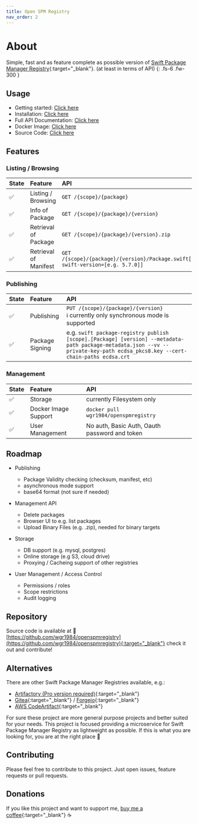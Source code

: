```yaml
---
title: Open SPM Registry
nav_order: 2
---
```


# About
Simple, fast and as feature complete as possible version
of [Swift Package Manager Registry](https://github.com/swiftlang/swift-package-manager/blob/main/Documentation/PackageRegistry/Registry.md){:target="_blank"}.
(at least in terms of API)
{: .fs-6 .fw-300 }

## Usage
- Getting started: [Click here]()
- Installation: [Click here]()
- Full API Documentation: [Click here]()
- Docker Image: [Click here]()
- Source Code: [Click here]()

## Features
### Listing / Browsing

| State | Feature               | API                                                                           |
|:------|:----------------------|:------------------------------------------------------------------------------|
| ✅     | Listing / Browsing    | `GET /{scope}/{package}`                                                      |
| ✅     | Info of Package       | `GET /{scope}/{package}/{version}`                                            |
| ✅     | Retrieval of Package  | `GET /{scope}/{package}/{version}.zip`                                        |
| ✅     | Retrieval of Manifest | `GET /{scope}/{package}/{version}/Package.swift[?swift-version=[e.g. 5.7.0]]` |

### Publishing

| State | Feature         | API                                                                                                                                                                          |
|:------|:----------------|:-----------------------------------------------------------------------------------------------------------------------------------------------------------------------------|
| ✅     | Publishing      | `PUT /{scope}/{package}/{version}`<br/>ℹ️ currently only synchronous mode is supported                                                                                       |
| ✅     | Package Signing | e.g. `swift package-registry publish [scope].[Package] [version] --metadata-path package-metadata.json --vv --private-key-path ecdsa_pkcs8.key --cert-chain-paths ecdsa.crt` |

### Management

| State | Feature              | API                                           |
|:------|:---------------------|:----------------------------------------------|
| ✅     | Storage              | currently Filesystem only                     |
| ✅     | Docker Image Support | `docker pull wgr1984/openspmregistry`         |
| ✅     | User Management      | No auth, Basic Auth, Oauth password and token |
                                                                                   
## Roadmap

- Publishing
    - Package Validity checking (checksum, manifest, etc)
    - asynchronous mode support 
    - base64 format (not sure if needed)
- Management API
  - Delete packages
  - Browser UI to e.g. list packages
  - Upload Binary Files (e.g. .zip), needed for binary targets
- Storage
    - DB support (e.g. mysql, postgres)
    - Online storage (e.g S3, cloud drive)
    - Proxying / Cacheing support of other registries
  
- User Management / Access Control 
  - Permissions / roles
  - Scope restrictions
  - Audit logging
  
## Repository

Source code is available at 🔗 [https://github.com/wgr1984/openspmregistry](https://github.com/wgr1984/openspmregistry){:target="_blank"} check it out and contribute!

## Alternatives

There are other Swift Package Manager Registries available, e.g.:
- [Artifactory (Pro version required)](https://jfrog.com/artifactory/){:target="_blank"}
- [Gitea](https://docs.gitea.com/usage/packages/swift){:target="_blank"} / [Forgejo](https://forgejo.org/docs/latest/user/packages/swift/){:target="_blank"}
- [AWS CodeArtifact](https://aws.amazon.com/codeartifact/){:target="_blank"}

For sure these project are more general purpose projects and better suited for your needs.
This project is focused providing a microservice for Swift Package Manager Registry as lightweight as possible.
If this is what you are looking for, you are at the right place 🙂

## Contributing

Please feel free to contribute to this project. Just open issues, feature requests or pull requests.

## Donations

If you like this project and want to support me, [buy me a coffee](https://buymeacoffee.com/wreithmeiep){:target="_blank"} ☕️
